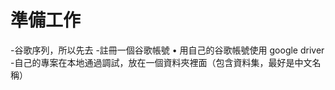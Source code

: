 # 準備工作
-谷歌序列，所以先去 
-註冊一個谷歌帳號 • 用自己的谷歌帳號使用 google driver 
-自己的專案在本地通過調試，放在一個資料夾裡面（包含資料集，最好是中文名稱）
# 
# 

